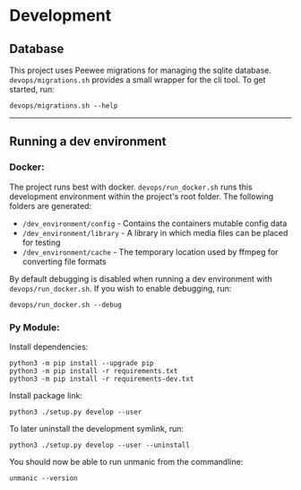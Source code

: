 # Development



## Database

This project uses Peewee migrations for managing the sqlite database.
`devops/migrations.sh` provides a small wrapper for the cli tool. To get started, run:
```
devops/migrations.sh --help
```


-----------------------------------------------------------


## Running a dev environment

### Docker:

The project runs best with docker. 
`devops/run_docker.sh` runs this development environment within the project's root folder.
The following folders are generated:

  - `/dev_environment/config` - Contains the containers mutable config data
  - `/dev_environment/library` - A library in which media files can be placed for testing
  - `/dev_environment/cache` - The temporary location used by ffmpeg for converting file formats

By default debugging is disabled when running a dev environment with `devops/run_docker.sh`. If you
wish to enable debugging, run:
```
devops/run_docker.sh --debug
```


### Py Module:

Install dependencies:
```
python3 -m pip install --upgrade pip
python3 -m pip install -r requirements.txt
python3 -m pip install -r requirements-dev.txt
```

Install package link:
```
python3 ./setup.py develop --user
```

To later uninstall the development symlink, run:
```
python3 ./setup.py develop --user --uninstall
```

You should now be able to run unmanic from the commandline:
```
unmanic --version
```